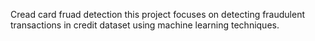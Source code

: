 Cread card fruad detection
this project focuses on detecting fraudulent transactions in credit dataset using machine learning techniques. 


